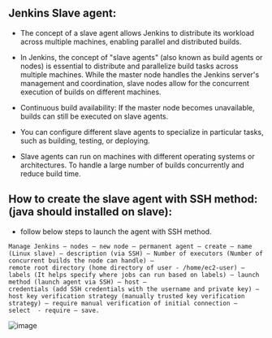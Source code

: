 ## Jenkins Slave agent:

- The concept of a slave agent allows Jenkins to distribute its workload across multiple machines, enabling parallel and distributed builds.
  
- In Jenkins, the concept of "slave agents" (also known as build agents or nodes) is essential to distribute and parallelize build tasks across multiple machines. While the master node handles the Jenkins server's management and coordination, slave nodes allow for the concurrent execution of builds on different machines.

- Continuous build availability: If the master node becomes unavailable, builds can still be executed on slave agents.

-  You can configure different slave agents to specialize in particular tasks, such as building, testing, or deploying.

- Slave agents can run on machines with different operating systems or architectures. To handle a large number of builds concurrently and reduce build time.

## How to create the slave agent with SSH method: (java should installed on slave):

- follow below steps to launch the agent with SSH method.

```
Manage Jenkins – nodes – new node – permanent agent – create – name (Linux slave) – description (via SSH) – Number of executors (Number of concurrent builds the node can handle) –
remote root directory (home directory of user - /home/ec2-user) – labels (It helps specify where jobs can run based on labels) – launch method (launch agent via SSH) – host –
credentials (add SSH credentials with the username and private key) – host key verification strategy (manually trusted key verification strategy) – require manual verification of initial connection –
select  - require – save.

```


![image](https://github.com/gk-aws-dev/Jenkins/assets/154478305/560818e7-588d-4410-bebe-dc0e67f86108)
